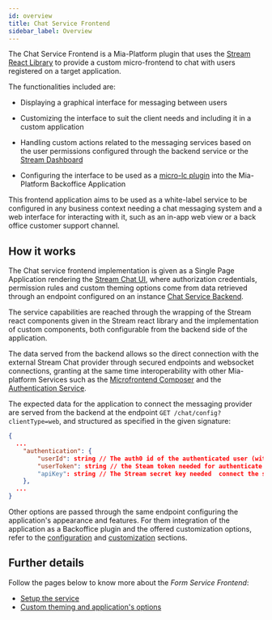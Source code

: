 ```yaml
---
id: overview
title: Chat Service Frontend
sidebar_label: Overview
---
```


<!--
WARNING: this file was automatically generated by Mia-Platform Doc Aggregator.
DO NOT MODIFY IT BY HAND.
Instead, modify the source file and run the aggregator to regenerate this file.
-->

The Chat Service Frontend is a Mia-Platform plugin that uses the [Stream React Library](https://getstream.io/chat/docs/sdk/react/) to provide a custom micro-frontend to chat with users registered on a target application. 

The functionalities included are:

- Displaying a graphical interface for messaging between users

- Customizing the interface to suit the client needs and including it in a custom application

- Handling custom actions related to the messaging services based on the user permissions configured through the backend service or the [Stream Dashboard](https://dashboard.getstream.io/) 

- Configuring the interface to be used as a [micro-lc plugin](https://microlc.io/documentation/docs/micro-lc/plugin_configuration#qiankun-plugin) into the Mia-Platform Backoffice Application

This frontend application aims to be used as a white-label service to be configured in any business context needing a chat messaging system and a web interface for interacting with it, such as an in-app web view or a back office customer support channel. 

## How it works

The Chat service frontend implementation is given as a Single Page Application rendering the [Stream Chat UI](https://getstream.io/chat/demos/messaging/), where authorization credentials, permission rules and custom theming options come from data retrieved through an endpoint configured on an instance
[Chat Service Backend](../../runtime_suite/chat-service-backend/overview_and_usage).

The service capabilities are reached through the wrapping of the Stream react components given in the Stream react library and the implementation of custom components, both configurable from the backend side of the application.

The data served from the backend allows so the direct connection with the external Stream Chat provider through secured endpoints and websocket connections, granting at the same time interoperability with other Mia-platform Services such as the [Microfrontend Composer](../../microfrontend-composer/overview) and the [Authentication Service](../../runtime_suite/authentication-service/overview).

The expected data for the application to connect the messaging provider are served from the backend at the endpoint `GET /chat/config?clientType=web`, and structured as specified in the given signature:

```json
{
  ...
    "authentication": {
        "userId": string // The auth0 id of the authenticated user (with the *'auth0-'* prefix of the id removed),
        "userToken": string // the Steam token needed for authenticate the user
        "apiKey": string // The Stream secret key needed  connect the service
    }, 
  ...
}
```

Other options are passed through the same endpoint configuring the application's appearance and features.
For them integration of the application as a Backoffice plugin and the offered customization options, refer to the [configuration](./20_configuration.md) and [customization](./30_customization.md) sections.


## Further details

Follow the pages below to know more about the *Form Service Frontend*:

- [Setup the service](./20_configuration.md)
- [Custom theming and application's options](./30_customization.md)
